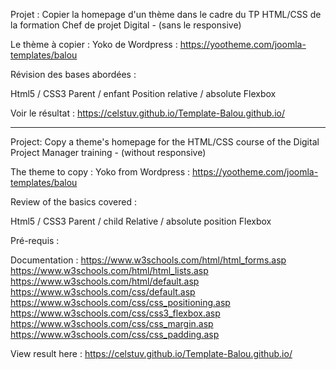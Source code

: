 Projet : Copier la homepage d'un thème dans le cadre du TP HTML/CSS de la formation Chef de projet Digital - (sans le responsive)

Le thème à copier : Yoko de Wordpress : https://yootheme.com/joomla-templates/balou

Révision des bases abordées :

Html5 / CSS3 Parent / enfant Position relative / absolute Flexbox

Voir le résultat : https://celstuv.github.io/Template-Balou.github.io/

------------------------------------------------------------------------

Project: Copy a theme's homepage for the HTML/CSS course of the Digital Project Manager training - (without responsive)

The theme to copy : Yoko from Wordpress : https://yootheme.com/joomla-templates/balou

Review of the basics covered :

Html5 / CSS3 Parent / child Relative / absolute position Flexbox

Pré-requis :

Documentation : https://www.w3schools.com/html/html_forms.asp 
https://www.w3schools.com/html/html_lists.asp 
https://www.w3schools.com/html/default.asp 
https://www.w3schools.com/css/default.asp 
https://www.w3schools.com/css/css_positioning.asp 
https://www.w3schools.com/css/css3_flexbox.asp 
https://www.w3schools.com/css/css_margin.asp 
https://www.w3schools.com/css/css_padding.asp


View result here : https://celstuv.github.io/Template-Balou.github.io/
